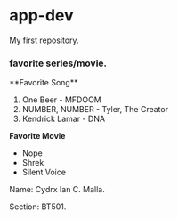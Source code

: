 # app-dev
My first repository.

<h3>favorite series/movie.</h3>
**Favorite Song**

1. One Beer - MFDOOM
2. NUMBER, NUMBER - Tyler, The Creator 
3. Kendrick Lamar - DNA

**Favorite Movie**

- Nope
- Shrek
- Silent Voice

<p>Name: Cydrx Ian C. Malla.</p>
<p>Section: BT501.</p>

